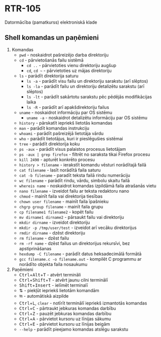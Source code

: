 # RTR-105
Datormācība (pamatkurss) elektroniskā klade

## Shell komandas un paņēmieni
1. Komandas
   - ```pwd``` - noskaidrot pašreizējo darba direktoriju
   - ```cd``` - pārvietošanās failu sistēmā
	 - ```cd ..``` - pārvietoties vienu direktoriju augšup
	 - ```cd```, ```cd ~``` - pārvietoties uz mājas direktoriju
   - ```ls``` - parādīt direktorija saturu
     - ```ls -a``` - parādīt visu failu un direktoriju sarakstu (arī slēptos)
	 - ```ls -la``` - parādīt failu un direktoriju detalizētu sarakstu (arī slēptos)
	 - ```ls -lt``` - parādīt sakārtotu sarakstu pēc pēdējās modifikācijas laika
	 - ```ls -R``` - parādīt arī apakšdirektoriju failus
   - ```uname``` - noskaidrot informāciju par OS sistēmu
     - ```uname -a``` - noskaidrot detalizētu informāciju par OS sistēmu
   - ```history``` - pārskatīt iepriekš lietotās komandas
   - ```man``` - parādīt komandas instrukciju
   - ```whoami``` - parādīt pašreizējā lietotāja vārdu
   - ```who``` - parādīt lietotājus, kuri ir pieslēgušies sistēmai
   - ```tree``` - parādīt direktorija koku
   - ```ps -aux``` - parādīt visus palaistos procesus lietotājam
   - ```ps -aux | grep firefox``` - filtrēt no saraksta tikai Firefox procesu
   - ```kill 2490``` - apturēt konkrēto procesu
   - ```history > filename``` - ierakstīt komandu vēsturi norādītajā failā
   - ```cat filename``` - lasīt norādītā faila saturu
   - ```cat -b filename``` - paradīt teksta failā rindu numerāciju
   - ```wc filename``` - parādīt rindu, vārdu, simbolu skaitu failā
   - ```whereis name``` - noskaidrot komandas izpildāmā faila atrašanās vietu
   - ```nano filename``` - izveidot failu ar teksta redaktoru nano
   - ```chmod``` - mainīt faila vai direktorija tiesības
   - ```chown user filename``` - mainīt faila īpašnieku
   - ```chgrp group filename``` - mainīt faila grupu
   - ```cp filename1 filename2``` - kopēt failu
   - ```mv dirname1 dirname2``` - pārsaukt failu vai direktoriju
   - ```mkdir dirname``` - izveidot direktoriju
   - ```mkdir -p /tmp/user/test``` - izveidot arī vecāku direktorijus
   - ```rmdir dirname``` - dzēst direktoriju
   - ```rm filename``` - dzēst failu
   - ```rm -rf name``` - dzēst failus un direktorijus rekursīvi, bez apstiprināšanas
   - ```hexdump -C filename``` - parādīt datus heksadecimālā formātā
   - ```gcc filename.c -o filename.out``` - kompilēt C programmu ar norādīto objekta faila nosaukumu
2. Paņēmieni
   - <kbd>Ctrl</kbd>+<kbd>Alt</kbd>+<kbd>T</kbd> - atvērt termināli
   - <kbd>Ctrl</kbd>+<kbd>Shift</kbd>+<kbd>T</kbd> - atvērt jaunu cilni terminālī
   - <kbd>Shift</kbd>+<kbd>Insert</kbd> - ielīmēt terminalī
   - &#8645; - piekļūt iepriekš lietotām komandām
   - &#11134; - automātiskā aizpilde
   - <kbd>Ctrl</kbd>+<kbd>L</kbd>, ```clear``` - notīrīt terminālī iepriekš izmantotās komandas
   - <kbd>Ctrl</kbd>+<kbd>C</kbd> - pārtraukt jebkuras komandas darbību
   - <kbd>Ctrl</kbd>+<kbd>Z</kbd> - pauzēt jebkuras komandas darbību
   - <kbd>Ctrl</kbd>+<kbd>A</kbd> - pārvietot kursoru uz līnijas sākumu
   - <kbd>Ctrl</kbd>+<kbd>E</kbd> - pārvietot kursoru uz līnijas beigām
   - ```--help``` - parādīt pieejamo komandas atslēgu sarakstu

